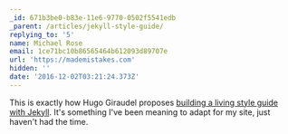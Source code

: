 ```yaml
---
_id: 671b3be0-b83e-11e6-9770-0502f5541edb
_parent: /articles/jekyll-style-guide/
replying_to: '5'
name: Michael Rose
email: 1ce71bc10b86565464b612093d89707e
url: 'https://mademistakes.com'
hidden: ''
date: '2016-12-02T03:21:24.373Z'
---
```


This is exactly how Hugo Giraudel proposes [building a living style guide with
Jekyll](https://www.sitepoint.com/setting-up-a-living-styleguide-in-jekyll/).
It's something I've been meaning to adapt for my site, just haven't had the
time.
